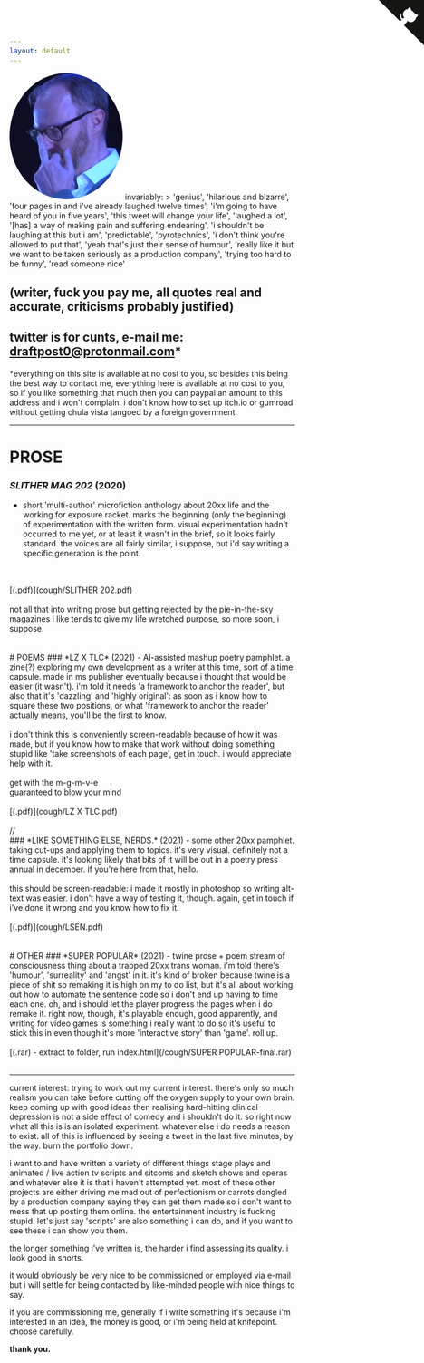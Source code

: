 ```yaml
---
layout: default
---
```

  <img src="/assets/img/gatiss.png" alt="Mark Gatiss telling you to fuck off" height="auto" width="200" style="border-radius:50%">
invariably: 
> 'genius', 'hilarious and bizarre',  'four pages in and i've already laughed twelve times', 'i'm going to have heard of you in five years', 'this tweet will change your life', 'laughed a lot', '[has] a way of making pain and suffering endearing', 'i shouldn't be laughing at this but i am', 'predictable', 'pyrotechnics', 'i don't think you're allowed to put that', 'yeah that's just their sense of humour', 'really like it but we want to be taken seriously as a production company', 'trying too hard to be funny', 'read someone nice'

## (writer, fuck you pay me, all quotes real and accurate, criticisms probably justified)

## twitter is for cunts, e-mail me: [draftpost0@protonmail.com](mailto:draftpost0@protonmail.com)*
*everything on this site is available at no cost to you, so besides this being the best way to contact me, everything here is available at no cost to you, so if you like something that much then you can paypal an amount to this address and i won't complain. i don't know how to set up itch.io or gumroad without getting chula vista tangoed by a foreign government.

---

# PROSE
### *SLITHER MAG 202* (2020) 
- short 'multi-author' microfiction anthology about 20xx life and the working for exposure racket. marks the beginning (only the beginning) of experimentation with the written form. visual experimentation hadn't occurred to me yet, or at least it wasn't in the brief, so it looks fairly standard. the voices are all fairly similar, i suppose, but i'd say writing a specific generation is the point.
<br>
<br>
[(.pdf)](cough/SLITHER 202.pdf)
<br>
<br>
not all that into writing prose but getting rejected by the pie-in-the-sky magazines i like tends to give my life wretched purpose, so more soon, i suppose.
<br>
<br>
<br>
# POEMS
### *LZ X TLC* (2021) 
- AI-assisted mashup poetry pamphlet. a zine(?) exploring my own development as a writer at this time, sort of a time capsule. made in ms publisher eventually because i thought that would be easier (it wasn't). i'm told it needs 'a framework to anchor the reader', but also that it's 'dazzling' and 'highly original': as soon as i know how to square these two positions, or what 'framework to anchor the reader' actually means, you'll be the first to know. 
<br>
<br>
i don't think this is conveniently screen-readable because of how it was made, but if you know how to make that work without doing something stupid like 'take screenshots of each page', get in touch. i would appreciate help with it.
<br>
<br>
get with the m-g-m-v-e
<br>
guaranteed to blow your mind
<br>
<br>
[(.pdf)](cough/LZ X TLC.pdf)
<br>
<br>
//
<br>
### *LIKE SOMETHING ELSE, NERDS.* (2021)
- some other 20xx pamphlet. taking cut-ups and applying them to topics. it's very visual. definitely not a time capsule. it's looking likely that bits of it will be out in a poetry press annual in december. if you're here from that, hello. 
<br>
<br>
this should be screen-readable: i made it mostly in photoshop so writing alt-text was easier. i don't have a way of testing it, though. again, get in touch if i've done it wrong and you know how to fix it.
<br>
<br>
[(.pdf)](cough/LSEN.pdf)
<br>
<br>
<br>
# OTHER
### *SUPER POPULAR* (2021) 
- twine prose + poem stream of consciousness thing about a trapped 20xx trans woman. i'm told there's 'humour', 'surreality' and 'angst' in it. it's kind of broken because twine is a piece of shit so remaking it is high on my to do list, but it's all about working out how to automate the sentence code so i don't end up having to time each one. oh, and i should let the player progress the pages when i do remake it. right now, though, it's playable enough, good apparently, and writing for video games is something i really want to do so it's useful to stick this in even though it's more 'interactive story' than 'game'. roll up.
<br>
<br>
[(.rar) - extract to folder, run index.html](/cough/SUPER POPULAR-final.rar)
<br>
<br>

---
current interest: trying to work out my current interest. there's only so much realism you can take before cutting off the oxygen supply to your own brain. keep coming up with good ideas then realising hard-hitting clinical depression is not a side effect of comedy and i shouldn't do it. so right now what all this is is an isolated experiment. whatever else i do needs a reason to exist. all of this is influenced by seeing a tweet in the last five minutes, by the way. burn the portfolio down.

i want to and have written a variety of different things  stage plays and animated / live action tv scripts and sitcoms and sketch shows and operas and whatever else it is that i haven't attempted yet. most of these other projects are either driving me mad out of perfectionism or carrots dangled by a production company saying they can get them made so i don't want to mess that up posting them online. the entertainment industry is fucking stupid. let's just say 'scripts' are also something i can do, and if you want to see these i can show you them.

the longer something i’ve written is, the harder i find assessing its quality. i look good in shorts.

it would obviously be very nice to be commissioned or employed via e-mail but i will settle for being contacted by like-minded people with nice things to say.

if you are commissioning me, generally if i write something it's because i'm interested in an idea, the money is good, or i'm being held at knifepoint. choose carefully.

**thank you.**


<a href="https://github.com/chibicode/solo" class="github-corner"><svg width="80" height="80" viewBox="0 0 250 250" style="fill:#151513; color:#fff; position: absolute; top: 0; border: 0; right: 0;"><path d="M0,0 L115,115 L130,115 L142,142 L250,250 L250,0 Z"></path><path d="M128.3,109.0 C113.8,99.7 119.0,89.6 119.0,89.6 C122.0,82.7 120.5,78.6 120.5,78.6 C119.2,72.0 123.4,76.3 123.4,76.3 C127.3,80.9 125.5,87.3 125.5,87.3 C122.9,97.6 130.6,101.9 134.4,103.2" fill="currentColor" style="transform-origin: 130px 106px;" class="octo-arm"></path><path d="M115.0,115.0 C114.9,115.1 118.7,116.5 119.8,115.4 L133.7,101.6 C136.9,99.2 139.9,98.4 142.2,98.6 C133.8,88.0 127.5,74.4 143.8,58.0 C148.5,53.4 154.0,51.2 159.7,51.0 C160.3,49.4 163.2,43.6 171.4,40.1 C171.4,40.1 176.1,42.5 178.8,56.2 C183.1,58.6 187.2,61.8 190.9,65.4 C194.5,69.0 197.7,73.2 200.1,77.6 C213.8,80.2 216.3,84.9 216.3,84.9 C212.7,93.1 206.9,96.0 205.4,96.6 C205.1,102.4 203.0,107.8 198.3,112.5 C181.9,128.9 168.3,122.5 157.7,114.1 C157.9,116.9 156.7,120.9 152.7,124.9 L141.0,136.5 C139.8,137.7 141.6,141.9 141.8,141.8 Z" fill="currentColor" class="octo-body"></path></svg></a><style>.github-corner:hover .octo-arm{animation:octocat-wave 560ms ease-in-out}@keyframes octocat-wave{0%,100%{transform:rotate(0)}20%,60%{transform:rotate(-25deg)}40%,80%{transform:rotate(10deg)}}@media (max-width:500px){.github-corner:hover .octo-arm{animation:none}.github-corner .octo-arm{animation:octocat-wave 560ms ease-in-out}}</style>
